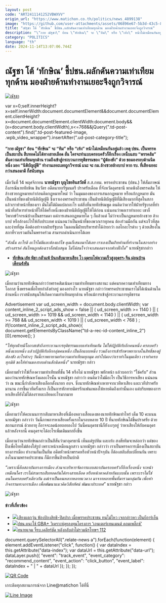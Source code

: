 ```yaml
---
layout: post
code: "ART2411141252VBWXVV"
origin_url: "https://www.matichon.co.th/politics/news_4899138"
image: "https://github.com/user-attachments/assets/06896e67-5b3d-43c5-8ccd-3cb4a4684dd2"
title: "ณัฐชา โต้ ‘ทักษิณ’ ชี้ปชน.ผลักดันความเท่าเทียมทุกด้าน มองฝ่ายค้านทำงานเยอะจึงถูกวิจารณ์"
description: "\"กาย ณัฐชา\" ย้อน \"ทักษิณ\" จะ \"ทิม\" หรือ \"เท้ง\" หน้าไม่เหมือนกันอยู่แล้ว เหตุ ปชน. เป็นพรรคเป็นสถาบัน สืบทอดไม่ได้ทางสายเลือด ลั่น"
category: "POLITICS"
language: "th"
date: 2024-11-14T13:07:06.744Z
---
```


# ณัฐชา โต้ ‘ทักษิณ’ ชี้ปชน.ผลักดันความเท่าเทียมทุกด้าน มองฝ่ายค้านทำงานเยอะจึงถูกวิจารณ์

[![ณัฐชา](https://www.matichon.co.th/wp-content/uploads/2024/11/nutcha1.jpg "nutcha1")](https://www.matichon.co.th/wp-content/uploads/2024/11/nutcha1.jpg)

var x=0;self.innerHeight?x=self.innerWidth:document.documentElement&&document.documentElement.clientHeight?x=document.documentElement.clientWidth:document.body&&(x=document.body.clientWidth),x<=768&&jQuery(".td-post-content").find(".td-post-featured-image, .wpb\_video\_wrapper").insertAfter(".ud-post-category-title");

#### **“กาย ณัฐชา” ย้อน “ทักษิณ” จะ “ทิม” หรือ “เท้ง” หน้าไม่เหมือนกันอยู่แล้ว เหตุ ปชน. เป็นพรรคเป็นสถาบัน สืบทอดไม่ได้ทางสายเลือด ลั่น ใครจะทำแบบครอบครัวก็อีกเรื่อง เหน็บแสบ “พรรคส้ม” ดันความเท่าเทียมทุกด้าน รวมถึงเข้าสู่กระบวนการยุติธรรมของ “ผู้ต้องขัง” ด้วย ขอมองรอบด้านนิดหนึ่ง มอง “นิติบัญญัติ” ทำงานเยอะเลยถูกวิจารณ์ แนะ จะ กม.ล้างซวยล้างบาป หาก รบ. ที่เสียงเยอะกว่าเสนอมาดี ก็สนับสนุน**

เมื่อวันที่ 14 พฤศจิกายน **นายณัฐชา บุญไชยอินสวัสดิ์** ส.ส.กทม. พรรคประชาชน (ปชน.) ให้สัมภาษณ์ถึงกรณีนายทักษิณ ชินวัตร อดีตนายกรัฐมนตรี ปราศรัยเดือด ที่จังหวัดอุดรธานี พาดพิงถึงพรรคส้ม ให้ล้างซวยกฎหมายเก่าก่อนคิดกฎหมายใหม่ ว่า ในมุมมองของการเสนอกฎหมาย หรือแก้กฎหมาย มันเป็นหน้าที่ของฝ่ายนิติบัญญัติ ซึ่งเราเองพรรคประชาชน เป็นฝ่ายนิติบัญญัติที่มีเสียงมากที่สุดในสภา แล้วเราทำหน้าที่ของเรา มันไม่ได้ผิดแปลกอะไร แต่สิ่งที่นายทักษิณพูด ตนคิดว่าควรให้ฝ่ายรัฐบาลที่ทำหน้าที่บริหารทำหน้าที่ให้ได้ครึ่งหนึ่งของฝ่ายนิติบัญญัติให้ได้ก่อน แน่นอนว่าพอเราทำเยอะ เขาก็วิพากษ์วิจารณ์บ้างเป็นธรรมดา แต่การเสนอกฎหมายใด ๆ ก็แล้วแต่ ไม่ว่าจะเป็นกฎหมายล้างซวย ล้างบาป หรือล้างอะไรให้กับประเทศ แน่นอนว่าเป็นหน้าที่ของพวกเราทุกคน ต้องร่วมมือกัน แต่จะเร็วที่สุดและง่ายที่สุด คือต้องทำจากฝ่ายรัฐบาล ในตอนนี้ฝ่ายบริหารทำได้ง่ายกว่า กลไกอะไรต่าง ๆ ด้วยเสียงในสภาที่รวบรวมกันในพรรคร่วม สามารถดำเนินการได้เลย

_“ดังนั้น อะไรดี อะไรไม่ดีและต้องแก้ไข คุณก็เสนอมาได้เลย เราเองเป็นฝ่ายค้านที่ทำงานในสภาอย่างสร้างสรรค์ อันไหนถูกต้องเราก็สนับสนุน ไม่ได้สนใจว่าจะเสนอมาจากฟากฝั่งใด”_ นายณัฐชากล่าว

*   **[ทักษิณ เย้ย พิธา กลัวแพ้ บินกลับมาหาเสียง โว ผุดรถไฟความเร็วสูงอุดรฯ-จีน ผ่อนบ้านเดือน4พัน](https://www.matichon.co.th/politics/news_4899116)**

![ณัฐชา ](https://www.matichon.co.th/wp-content/uploads/2024/11/S__22077456_0.jpg)

เมื่อถามว่านายทักษิณกล่าวว่าพรรคส้มเน้นความเท่าเทียมทางสถานะ แต่คนรอความเท่าเทียมทางโอกาส ซึ่งพรรคเพื่อไทยกำลังทำอยู่ มองอย่างไร นายณัฐชา กล่าวว่าพรรคประชาชนเราไม่ได้เน้นด้านใดด้านหนึ่ง เราสนับสนุนให้เกิดความเท่าเทียมทุกด้าน หรือแม้การเข้าสู่กระบวนการยุติธรรม

Advertisement var ud\_screen\_width = document.body.clientWidth; var content\_inline\_2\_script\_ads\_show = false || ( ud\_screen\_width >= 1140 ) || ( ud\_screen\_width >= 1019 && ud\_screen\_width < 1140 ) || ( ud\_screen\_width >= 768 && ud\_screen\_width < 1019 ) || ( ud\_screen\_width < 768 ) ; if(!content\_inline\_2\_script\_ads\_show){ document.getElementsByClassName("td-a-rec-id-content\_inline\_2")\[0\].remove(); }

_“ให้ทุกฝ่ายมีโอกาสเข้าถึงกระบวนการยุติธรรมแบบเท่าเทียมกัน ไม่ใช่ปฏิบัติกับอีกคนหนึ่ง ครอบครัวหนึ่งแบบหนึ่ง แล้วปฏิบัติกับอีกกลุ่มคนหนึ่ง เป็นอีกแบบหนึ่ง รวมถึงการเข้ารักษาพยาบาลในสิทธิ์ของผู้ต้องขัง อะไรต่างๆ วันนี้เราพยายามทำความเท่าเทียมทุกมุม อย่าไปมองว่าเราทำในมุมเดียว เราทำครบทุกมิติ ขอให้ท่านมองรอบด้านสักนิดหนึ่ง”_ นายณัฐชา กล่าว

เมื่อถามย้ำว่าใช่เรื่องความเท่าเทียมที่ชั้น 14 หรือไม่ นายณัฐชา พยักหน้า แล้วบอกว่า “ใช่ครับ” ส่วนมองว่านายทักษิณหวังผลอะไรนั้น นายณัฐชา กล่าวว่า ตนคิดว่าไม่มีอะไร เป็นวิธีการหาเสียง แน่นอนว่า ณ ขณะนี้กำลังหาเสียงเลือกตั้งนายก อบจ. ซึ่งนายทักษิณห่างหายจากเวทีหาเสียง และเวทีปราศรัยมานาน การขึ้นเวทีครั้งแรก ก็เป็นการทักทายมิตรรักแฟนเพลงให้หายคิดถึงเท่านั้นเอง แต่บริบทของการหาเสียงก็ยังไม่ได้ลงรายละเอียดอะไรมากมาย

![ณัฐชา ](https://www.matichon.co.th/wp-content/uploads/2024/11/S__22077453_0.jpg)

เมื่อถามว่าให้คะแนนการกลับมาหาเสียงที่เมืองหลวงเสื้อแดงของนายทักษิณเท่าไหร่ เต็ม 10 คะแนน นายณัฐชา กล่าวว่า วันนี้ภาพการหาเสียงครั้งแรกในรอบหลาย 10 ปี ที่นายทักษิณได้ขึ้นปราศรัย ด้วยสถานการณ์ ด้วยอายุ ก็อาจจะลดน้อยถอยลงไป วันนี้คนอุดรธานีก็ยังงงๆอยู่ ว่าหาเสียงให้กับคนอุดรแล้วหลังจากนี้ คนอุดรจะได้อะไรเพิ่มเติมมากยิ่งขึ้น

เมื่อถามว่านายทักษิณกล่าวเป็นสีสันว่ามาอุดรธานี เห็นแต่รูปทิม และเท้ง สงสัยทิมจะหล่อกว่า แต่ของฝั่งเพื่อไทยไม่ต้องใส่รูป เพราะหน้าเหมือนลูกสาว นายณัฐชา กล่าวว่า เราเป็นพรรคการเมืองเป็นสถาบันทางการเมือง ทำงานกันเป็นทีม อดีตหัวหน้าพรรคหรือหัวหน้าปัจจุบัน ก็ต้องสลับสับเปลี่ยนกัน เพราะลงในนามพรรคประชาชน ก็มีการขึ้นป้ายเป็นปกติ

_“เพราะนี่คือสถาบันทางการเมือง ส่วนจะบริหารจัดการแบบสถาบันครอบครัวก็อีกเรื่องหนึ่ง จะหน้าเหมือนใคร เราไม่สามารถสืบทอดกันได้ทางสายเลือด หรือหน้าตาคล้ายกันแบบนั้น เพราะเราไม่ใช่คนในครอบครัวเดียวกัน แต่เราเป็นคนหลากหลายแวดวง มาจากหลายพื้นที่มารวมกลุ่มกัน เพื่อทำกิจกรรมทางการเมือง เพื่อพัฒนาแนวคิดวิสัยทัศน์ พัฒนาประเทศ”_ นายณัฐชา กล่าว

![ณัฐชา ](https://www.matichon.co.th/wp-content/uploads/2024/11/S__22077455_0.jpg)

#### ข่าวที่เกี่ยวข้อง

*   [![](https://www.matichon.co.th/wp-content/uploads/2024/11/S__502990044.jpg)เสียงแตกวุ่น ฟ้องป้องสิทธิ-ปิดปาก เมื่อพรรคประชาชน ทนไม่ไหว เจอกล่าวหา เป็นบีอาร์เอ็น](https://www.matichon.co.th/politics/news_4878881)
*   [![](https://www.matichon.co.th/wp-content/uploads/2024/10/229073.jpg)ปชน.แนะใช้ GBA+ วิเคราะห์ลุยลงทุนโครงการ ‘เอนเตอร์เทนเมนต์ คอมเพล็กซ์’](https://www.matichon.co.th/news-monitor/news_4874970)
*   [![](https://www.matichon.co.th/wp-content/uploads/2024/10/jammm1.jpg)ทนายแจม จี้รบ.เคลียร์ชัด หลังกลับลำไม่รวมนิรโทษฯ 112](https://www.matichon.co.th/politics/news_4870576)

document.querySelectorAll(".relate-news a").forEach(function(element) { element.addEventListener("click", function() { var dataIndex = this.getAttribute("data-index"); var dataUrl = this.getAttribute("data-url"); dataLayer.push({ "event": "track\_event", "event\_category": "recommend\_content", "event\_action": "click\_button", "event\_label": dataIndex + " | " + dataUrl }); }); });

[![QR Code](https://www.matichon.co.th/wp-content/uploads/2023/07/wob1371z.jpg)](https://lin.ee/ht0nDxX)

เกาะติดทุกสถานการณ์จาก Line@matichon ได้ที่นี่

[![Line Image](https://www.matichon.co.th/wp-content/uploads/2023/07/th.png)](https://lin.ee/ht0nDxX)